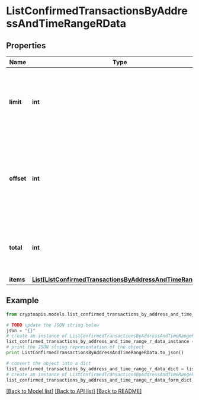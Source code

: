 # ListConfirmedTransactionsByAddressAndTimeRangeRData


## Properties
Name | Type | Description | Notes
------------ | ------------- | ------------- | -------------
**limit** | **int** | Defines how many items should be returned in the response per page basis. | 
**offset** | **int** | The starting index of the response items, i.e. where the response should start listing the returned items. | 
**total** | **int** | Defines the total number of items returned in the response. | 
**items** | [**List[ListConfirmedTransactionsByAddressAndTimeRangeRI]**](ListConfirmedTransactionsByAddressAndTimeRangeRI.md) |  | 

## Example

```python
from cryptoapis.models.list_confirmed_transactions_by_address_and_time_range_r_data import ListConfirmedTransactionsByAddressAndTimeRangeRData

# TODO update the JSON string below
json = "{}"
# create an instance of ListConfirmedTransactionsByAddressAndTimeRangeRData from a JSON string
list_confirmed_transactions_by_address_and_time_range_r_data_instance = ListConfirmedTransactionsByAddressAndTimeRangeRData.from_json(json)
# print the JSON string representation of the object
print ListConfirmedTransactionsByAddressAndTimeRangeRData.to_json()

# convert the object into a dict
list_confirmed_transactions_by_address_and_time_range_r_data_dict = list_confirmed_transactions_by_address_and_time_range_r_data_instance.to_dict()
# create an instance of ListConfirmedTransactionsByAddressAndTimeRangeRData from a dict
list_confirmed_transactions_by_address_and_time_range_r_data_form_dict = list_confirmed_transactions_by_address_and_time_range_r_data.from_dict(list_confirmed_transactions_by_address_and_time_range_r_data_dict)
```
[[Back to Model list]](../README.md#documentation-for-models) [[Back to API list]](../README.md#documentation-for-api-endpoints) [[Back to README]](../README.md)


